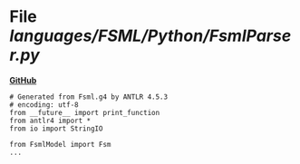 # File _languages/FSML/Python/FsmlParser.py_
**[GitHub](https://github.com/softlang/yas/blob/master/languages/FSML/Python/FsmlParser.py)**
```
# Generated from Fsml.g4 by ANTLR 4.5.3
# encoding: utf-8
from __future__ import print_function
from antlr4 import *
from io import StringIO

from FsmlModel import Fsm
...
```
